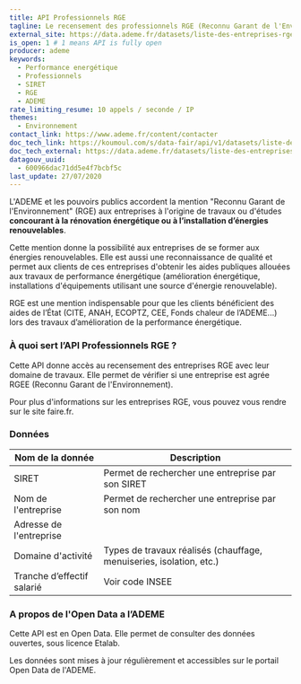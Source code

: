 ```yaml
---
title: API Professionnels RGE
tagline: Le recensement des professionnels RGE (Reconnu Garant de l'Environnement)
external_site: https://data.ademe.fr/datasets/liste-des-entreprises-rge
is_open: 1 # 1 means API is fully open
producer: ademe
keywords:
  - Performance energétique
  - Professionnels
  - SIRET
  - RGE
  - ADEME
rate_limiting_resume: 10 appels / seconde / IP
themes:
  - Environnement
contact_link: https://www.ademe.fr/content/contacter
doc_tech_link: https://koumoul.com/s/data-fair/api/v1/datasets/liste-des-entreprises-rge/api-docs.json
doc_tech_external: https://data.ademe.fr/datasets/liste-des-entreprises-rge
datagouv_uuid:
  - 600966dac71dd5e4f7bcbf5c
last_update: 27/07/2020
---
```


L'ADEME et les pouvoirs publics accordent la mention "Reconnu Garant de l'Environnement" (RGE) aux entreprises à l'origine de travaux ou d'études **concourant à la rénovation énergétique ou à l’installation d’énergies renouvelables**.

Cette mention donne la possibilité aux entreprises de se former aux énergies renouvelables. Elle est aussi une reconnaissance de qualité et permet aux clients de ces entreprises d'obtenir les aides publiques allouées aux travaux de performance énergétique (amélioration énergétique, installations d'équipements utilisant une source d'énergie renouvelable).

RGE est une mention indispensable pour que les clients bénéficient des aides de l’État (CITE, ANAH, ECOPTZ, CEE, Fonds chaleur de l’ADEME...) lors des travaux d’amélioration de la performance énergétique.

### À quoi sert l’API Professionnels RGE ?

Cette API donne accès au recensement des entreprises RGE avec leur domaine de travaux. Elle permet de vérifier si une entreprise est agrée RGEE (Reconnu Garant de l'Environnement).

Pour plus d'informations sur les entreprises RGE, vous pouvez vous rendre sur le site <External href="https://www.faire.gouv.fr/">faire.fr</External>.

### Données

| Nom de la donnée           | Description                                                                                    |
| -------------------------- | ---------------------------------------------------------------------------------------------- |
| SIRET                      | Permet de rechercher une entreprise par son SIRET                                              |
| Nom de l'entreprise        | Permet de rechercher une entreprise par son nom                                                |
| Adresse de l'entreprise    |                                                                                                |
| Domaine d'activité         | Types de travaux réalisés (chauffage, menuiseries, isolation, etc.)                            |
| Tranche d’effectif salarié | <External href="https://www.sirene.fr/sirene/public/variable/tefen">Voir code INSEE</External> |

### A propos de l'Open Data a l’ADEME

Cette API est en Open Data. Elle permet de consulter des données ouvertes, <External href="https://www.etalab.gouv.fr/licence-ouverte-open-licence">sous licence Etalab</External>.

Les données sont mises à jour régulièrement et accessibles sur le <External href="https://data.ademe.fr/datasets/liste-des-entreprises-rge">portail Open Data de l'ADEME</External>.
